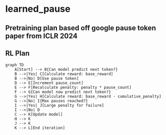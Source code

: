 # learned_pause

## Pretraining plan based off google pause token paper from ICLR 2024

## RL Plan

```mermaid
graph TD
    A[Start] --> B{Can model predict next token?}
    B -->|Yes| C[Calculate reward: base_reward]
    B -->|No| D[Use pause token]
    D --> E[Increment pause_count]
    E --> F[Recalculate penalty: penalty * pause_count]
    F --> G{Can model now predict next token?}
    G -->|Yes| H[Calculate reward: base_reward - cumulative_penalty]
    G -->|No| I{Max pauses reached?}
    I -->|Yes| J[Large penalty for failure]
    I -->|No| D
    C --> K[Update model]
    H --> K
    J --> K
    K --> L[End iteration]
```